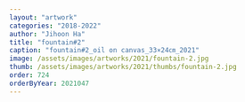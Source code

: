 ```yaml
---
layout: "artwork"
categories: "2018-2022"
author: "Jihoon Ha"
title: "fountain#2"
caption: "fountain#2_oil on canvas_33×24㎝_2021"
image: /assets/images/artworks/2021/fountain-2.jpg
thumb: /assets/images/artworks/2021/thumbs/fountain-2.jpg
order: 724
orderByYear: 2021047
---
```

